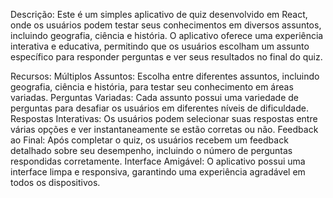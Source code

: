 Descrição:
Este é um simples aplicativo de quiz desenvolvido em React, onde os usuários podem testar seus conhecimentos em diversos assuntos, incluindo geografia, ciência e história. O aplicativo oferece uma experiência interativa e educativa, permitindo que os usuários escolham um assunto específico para responder perguntas e ver seus resultados no final do quiz.

Recursos:
Múltiplos Assuntos: Escolha entre diferentes assuntos, incluindo geografia, ciência e história, para testar seu conhecimento em áreas variadas.
Perguntas Variadas: Cada assunto possui uma variedade de perguntas para desafiar os usuários em diferentes níveis de dificuldade.
Respostas Interativas: Os usuários podem selecionar suas respostas entre várias opções e ver instantaneamente se estão corretas ou não.
Feedback ao Final: Após completar o quiz, os usuários recebem um feedback detalhado sobre seu desempenho, incluindo o número de perguntas respondidas corretamente.
Interface Amigável: O aplicativo possui uma interface limpa e responsiva, garantindo uma experiência agradável em todos os dispositivos.
